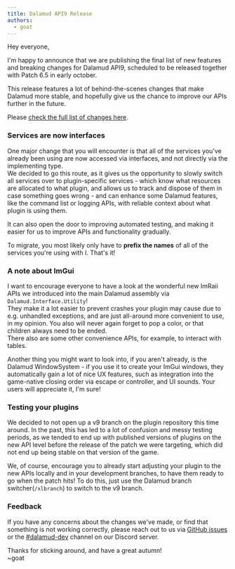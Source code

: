 ```yaml
---
title: Dalamud API9 Release
authors:
  - goat
---
```


Hey everyone,

I'm happy to announce that we are publishing the final list of new features and
breaking changes for Dalamud API9, scheduled to be released together with Patch
6.5 in early october.

This release features a lot of behind-the-scenes changes that make Dalamud more
stable, and hopefully give us the chance to improve our APIs further in the
future.

Please [check the full list of changes here](https://dalamud.dev/versions/v9/).

### Services are now interfaces

One major change that you will encounter is that all of the services you've
already been using are now accessed via interfaces, and not directly via the
implementing type. <br/> We decided to go this route, as it gives us the
opportunity to slowly switch all services over to plugin-specific services -
which know what resources are allocated to what plugin, and allows us to track
and dispose of them in case something goes wrong - and can enhance some Dalamud
features, like the command list or logging APIs, with reliable context about
what plugin is using them.

It can also open the door to improving automated testing, and making it easier
for us to improve APIs and functionality gradually.

To migrate, you most likely only have to **prefix the names** of all of the
services you're using with I. That's it!

### A note about ImGui

I want to encourage everyone to have a look at the wonderful new ImRaii APIs we
introduced into the main Dalamud assembly via `Dalamud.Interface.Utility`! <br/>
They make it a lot easier to prevent crashes your plugin may cause due to e.g.
unhandled exceptions, and are just all-around more convenient to use, in my
opinion. You also will never again forget to pop a color, or that children
always need to be ended. <br/> There also are some other convenience APIs, for
example, to interact with tables.

Another thing you might want to look into, if you aren't already, is the Dalamud
WindowSystem - if you use it to create your ImGui windows, they automatically
gain a lot of nice UX features, such as integration into the game-native closing
order via escape or controller, and UI sounds. Your users will appreciate it,
I'm sure!

### Testing your plugins

We decided to not open up a v9 branch on the plugin repository this time around.
In the past, this has led to a lot of confusion and messy testing periods, as we
tended to end up with published versions of plugins on the new API level before
the release of the patch we were targeting, which did not end up being stable on
that version of the game.

We, of course, encourage you to already start adjusting your plugin to the new
APIs locally and in your development branches, to have them ready to go when the
patch hits! To do this, just use the Dalamud branch switcher(`/xlbranch`) to
switch to the v9 branch.

### Feedback

If you have any concerns about the changes we've made, or find that something is
not working correctly, please reach out to us via
[GitHub issues](https://github.com/goatcorp/Dalamud/issues/new) or the
[#dalamud-dev](https://discord.com/channels/581875019861328007/860813266468732938)
channel on our Discord server.

Thanks for sticking around, and have a great autumn! <br/> ~goat
